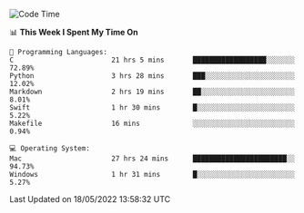 
<!--START_SECTION:waka-->
![Code Time](http://img.shields.io/badge/Code%20Time-0%20secs-blue)

📊 **This Week I Spent My Time On** 

```text
💬 Programming Languages: 
C                        21 hrs 5 mins       ██████████████████░░░░░░░   72.89% 
Python                   3 hrs 28 mins       ███░░░░░░░░░░░░░░░░░░░░░░   12.02% 
Markdown                 2 hrs 19 mins       ██░░░░░░░░░░░░░░░░░░░░░░░   8.01% 
Swift                    1 hr 30 mins        █░░░░░░░░░░░░░░░░░░░░░░░░   5.22% 
Makefile                 16 mins             ░░░░░░░░░░░░░░░░░░░░░░░░░   0.94%

💻 Operating System: 
Mac                      27 hrs 24 mins      ███████████████████████░░   94.73% 
Windows                  1 hr 31 mins        █░░░░░░░░░░░░░░░░░░░░░░░░   5.27%

```


 Last Updated on 18/05/2022 13:58:32 UTC
<!--END_SECTION:waka-->

